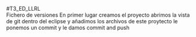 #T3_ED_LLRL <br/>
Fichero de versiones
En primer lugar creamos el proyecto abrimos la vista de git dentro del eclipse y añadimos los archivos de este proytecto le ponemos un commit y le damos commit and push

